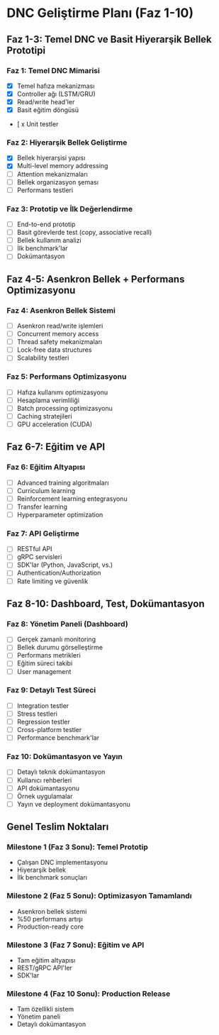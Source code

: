 # DNC Geliştirme Planı (Faz 1-10)

## Faz 1-3: Temel DNC ve Basit Hiyerarşik Bellek Prototipi

### Faz 1: Temel DNC Mimarisi
- [x] Temel hafıza mekanizması
- [x] Controller ağı (LSTM/GRU)
- [x] Read/write head'ler
- [x] Basit eğitim döngüsü
- [ x Unit testler

### Faz 2: Hiyerarşik Bellek Geliştirme
- [x] Bellek hiyerarşisi yapısı
- [x] Multi-level memory addressing
- [ ] Attention mekanizmaları
- [ ] Bellek organizasyon şeması
- [ ] Performans testleri

### Faz 3: Prototip ve İlk Değerlendirme
- [ ] End-to-end prototip
- [ ] Basit görevlerde test (copy, associative recall)
- [ ] Bellek kullanım analizi
- [ ] İlk benchmark'lar
- [ ] Dokümantasyon

## Faz 4-5: Asenkron Bellek + Performans Optimizasyonu

### Faz 4: Asenkron Bellek Sistemi
- [ ] Asenkron read/write işlemleri
- [ ] Concurrent memory access
- [ ] Thread safety mekanizmaları
- [ ] Lock-free data structures
- [ ] Scalability testleri

### Faz 5: Performans Optimizasyonu
- [ ] Hafıza kullanımı optimizasyonu
- [ ] Hesaplama verimliliği
- [ ] Batch processing optimizasyonu
- [ ] Caching stratejileri
- [ ] GPU acceleration (CUDA)

## Faz 6-7: Eğitim ve API

### Faz 6: Eğitim Altyapısı
- [ ] Advanced training algoritmaları
- [ ] Curriculum learning
- [ ] Reinforcement learning entegrasyonu
- [ ] Transfer learning
- [ ] Hyperparameter optimization

### Faz 7: API Geliştirme
- [ ] RESTful API
- [ ] gRPC servisleri
- [ ] SDK'lar (Python, JavaScript, vs.)
- [ ] Authentication/Authorization
- [ ] Rate limiting ve güvenlik

## Faz 8-10: Dashboard, Test, Dokümantasyon

### Faz 8: Yönetim Paneli (Dashboard)
- [ ] Gerçek zamanlı monitoring
- [ ] Bellek durumu görselleştirme
- [ ] Performans metrikleri
- [ ] Eğitim süreci takibi
- [ ] User management

### Faz 9: Detaylı Test Süreci
- [ ] Integration testler
- [ ] Stress testleri
- [ ] Regression testler
- [ ] Cross-platform testler
- [ ] Performance benchmark'lar

### Faz 10: Dokümantasyon ve Yayın
- [ ] Detaylı teknik dokümantasyon
- [ ] Kullanıcı rehberleri
- [ ] API dokümantasyonu
- [ ] Örnek uygulamalar
- [ ] Yayın ve deployment dokümantasyonu

## Genel Teslim Noktaları

### Milestone 1 (Faz 3 Sonu): Temel Prototip
- Çalışan DNC implementasyonu
- Hiyerarşik bellek
- İlk benchmark sonuçları

### Milestone 2 (Faz 5 Sonu): Optimizasyon Tamamlandı
- Asenkron bellek sistemi
- %50 performans artışı
- Production-ready core

### Milestone 3 (Faz 7 Sonu): Eğitim ve API
- Tam eğitim altyapısı
- REST/gRPC API'ler
- SDK'lar

### Milestone 4 (Faz 10 Sonu): Production Release
- Tam özellikli sistem
- Yönetim paneli
- Detaylı dokümantasyon